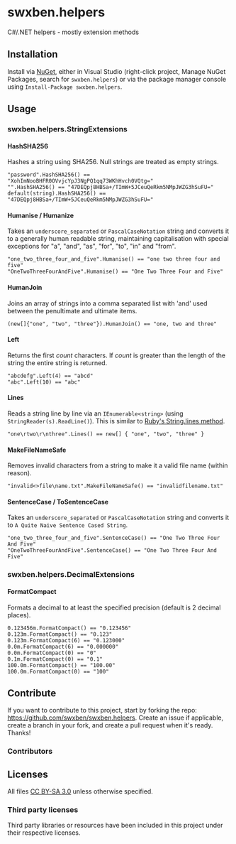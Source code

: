 swxben.helpers
==============

C#/.NET helpers - mostly extension methods


## Installation
Install via [NuGet](http://nuget.org/packages/swxben.helpers), either in Visual Studio (right-click project, Manage NuGet Packages, search for `swxben.helpers`) or via the package manager console using `Install-Package swxben.helpers`.


## Usage


### swxben.helpers.StringExtensions


#### HashSHA256

Hashes a string using SHA256. Null strings are treated as empty strings.

	"password".HashSHA256() == "XohImNooBHFR0OVvjcYpJ3NgPQ1qq73WKhHvch0VQtg="
	"".HashSHA256() == "47DEQpj8HBSa+/TImW+5JCeuQeRkm5NMpJWZG3hSuFU="
	default(string).HashSHA256() == "47DEQpj8HBSa+/TImW+5JCeuQeRkm5NMpJWZG3hSuFU="


#### Humanise / Humanize

Takes an `underscore_separated` or `PascalCaseNotation` string and converts it to a generally human readable string, maintaining capitalisation with special exceptions for "a", "and", "as", "for", "to", "in" and "from".

    "one_two_three_four_and_five".Humanise() == "one two three four and five"
    "OneTwoThreeFourAndFive".Humanise() == "One Two Three Four and Five"


#### HumanJoin

Joins an array of strings into a comma separated list with 'and' used between the penultimate and ultimate items.

	(new[]{"one", "two", "three"}).HumanJoin() == "one, two and three"


#### Left

Returns the first _count_ characters. If _count_ is greater than the length of the string the entire string is returned.

    "abcdefg".Left(4) == "abcd"
    "abc".Left(10) == "abc"


#### Lines

Reads a string line by line via an `IEnumerable<string>` (using `StringReader(s).ReadLine()`). This is similar to [Ruby's String.lines method](http://www.ruby-doc.org/core-1.9.3/String.html#method-i-lines).

    "one\rtwo\r\nthree".Lines() == new[] { "one", "two", "three" }


#### MakeFileNameSafe

Removes invalid characters from a string to make it a valid file name (within reason).

    "invalid<>file\name.txt".MakeFileNameSafe() == "invalidfilename.txt"


#### SentenceCase / ToSentenceCase

Takes an `underscore_separated` or `PascalCaseNotation` string and converts it to `A Quite Naive Sentence Cased String`.

    "one_two_three_four_and_five".SentenceCase() == "One Two Three Four And Five"
    "OneTwoThreeFourAndFive".SentenceCase() == "One Two Three Four And Five"


### swxben.helpers.DecimalExtensions


#### FormatCompact

Formats a decimal to at least the specified precision (default is 2 decimal places).

    0.123456m.FormatCompact() == "0.123456"
    0.123m.FormatCompact() == "0.123"
    0.123m.FormatCompact(6) == "0.123000"
    0.0m.FormatCompact(6) == "0.000000"
    0.0m.FormatCompact(0) == "0"
    0.1m.FormatCompact(0) == "0.1"
    100.0m.FormatCompact() == "100.00"
    100.0m.FormatCompact(0) == "100"


## Contribute

If you want to contribute to this project, start by forking the repo: <https://github.com/swxben/swxben.helpers>. Create an issue if applicable, create a branch in your fork, and create a pull request when it's ready. Thanks!

### Contributors


## Licenses

All files [CC BY-SA 3.0](http://creativecommons.org/licenses/by-sa/3.0/) unless otherwise specified.

### Third party licenses

Third party libraries or resources have been included in this project under their respective licenses.
